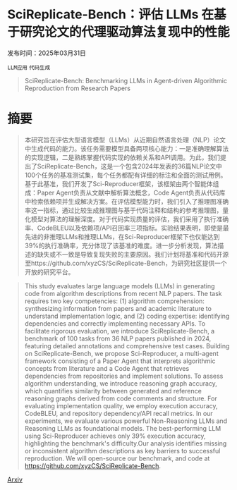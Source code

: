 # SciReplicate-Bench：评估 LLMs 在基于研究论文的代理驱动算法复现中的性能

发布时间：2025年03月31日

`LLM应用` `代码生成`

> SciReplicate-Bench: Benchmarking LLMs in Agent-driven Algorithmic Reproduction from Research Papers

# 摘要

> 本研究旨在评估大型语言模型（LLMs）从近期自然语言处理（NLP）论文中生成代码的能力。该任务需要模型具备两项核心能力：一是准确理解算法的实现逻辑，二是熟练掌握代码实现的依赖关系和API调用。为此，我们提出了SciReplicate-Bench，这是一个包含2024年发表的36篇NLP论文中100个任务的基准测试集，每个任务都配有详细的标注和全面的测试用例。基于此基准，我们开发了Sci-Reproducer框架，该框架由两个智能体组成：Paper Agent负责从文献中解析算法概念，Code Agent负责从代码库中检索依赖项并生成解决方案。在评估模型能力时，我们引入了推理图准确率这一指标，通过比较生成推理图与基于代码注释和结构的参考推理图，量化模型对算法的理解深度。对于代码实现质量的评估，我们采用了执行准确率、CodeBLEU以及依赖项/API召回率三项指标。实验结果表明，即使是最先进的非推理LLMs和推理LLMs，在Sci-Reproducer框架下也仅能达到39%的执行准确率，充分体现了该基准的难度。进一步分析发现，算法描述的缺失或不一致是导致复现失败的主要原因。我们计划将基准和代码开源至https://github.com/xyzCS/SciReplicate-Bench，为研究社区提供一个开放的研究平台。

> This study evaluates large language models (LLMs) in generating code from algorithm descriptions from recent NLP papers. The task requires two key competencies: (1) algorithm comprehension: synthesizing information from papers and academic literature to understand implementation logic, and (2) coding expertise: identifying dependencies and correctly implementing necessary APIs. To facilitate rigorous evaluation, we introduce SciReplicate-Bench, a benchmark of 100 tasks from 36 NLP papers published in 2024, featuring detailed annotations and comprehensive test cases. Building on SciReplicate-Bench, we propose Sci-Reproducer, a multi-agent framework consisting of a Paper Agent that interprets algorithmic concepts from literature and a Code Agent that retrieves dependencies from repositories and implement solutions. To assess algorithm understanding, we introduce reasoning graph accuracy, which quantifies similarity between generated and reference reasoning graphs derived from code comments and structure. For evaluating implementation quality, we employ execution accuracy, CodeBLEU, and repository dependency/API recall metrics. In our experiments, we evaluate various powerful Non-Reasoning LLMs and Reasoning LLMs as foundational models. The best-performing LLM using Sci-Reproducer achieves only 39% execution accuracy, highlighting the benchmark's difficulty.Our analysis identifies missing or inconsistent algorithm descriptions as key barriers to successful reproduction. We will open-source our benchmark, and code at https://github.com/xyzCS/SciReplicate-Bench.

[Arxiv](https://arxiv.org/abs/2504.00255)